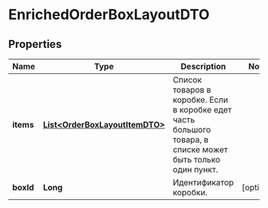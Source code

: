 

# EnrichedOrderBoxLayoutDTO

## Properties

Name | Type | Description | Notes
------------ | ------------- | ------------- | -------------
**items** | [**List&lt;OrderBoxLayoutItemDTO&gt;**](OrderBoxLayoutItemDTO.md) | Список товаров в коробке.  Если в коробке едет часть большого товара, в списке может быть только один пункт.  | 
**boxId** | **Long** | Идентификатор коробки. |  [optional]




